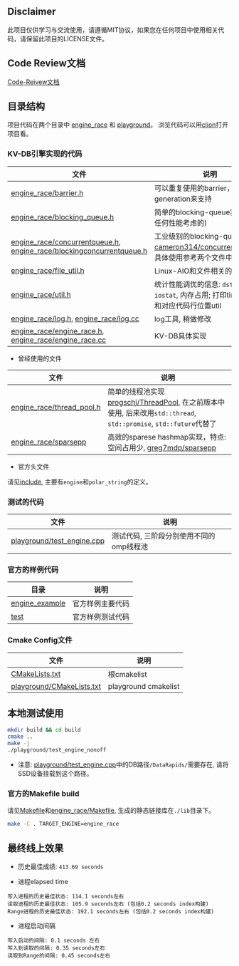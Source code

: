 ## Disclaimer

此项目仅供学习与交流使用，请遵循MIT协议，如果您在任何项目中使用相关代码，请保留此项目的LICENSE文件。

## Code Review文档

[Code-Reivew文档](documents/ReadMe.md)

## 目录结构

项目代码在两个目录中 [engine_race](engine_race) 和 [playground](playground)。
浏览代码可以用[clion](https://www.jetbrains.com/clion/)打开项目看。

### KV-DB引擎实现的代码

文件 | 说明
--- | ---
[engine_race/barrier.h](engine_race/barrier.h) | 可以重复使用的barrier，通过generation来支持
[engine_race/blocking_queue.h](engine_race/blocking_queue.h) | 简单的blocking-queue实现 (没有任何性能考虑的)
[engine_race/concurrentqueue.h](engine_race/concurrentqueue.h), [engine_race/blockingconcurrentqueue.h](engine_race/blockingconcurrentqueue.h) | 工业级别的blocking-queue实现 [cameron314/concurrentqueue](https://github.com/cameron314/concurrentqueue)，具体使用参考两个文件中的license
[engine_race/file_util.h](engine_race/file_util.h) | Linux-AIO和文件相关的封装
[engine_race/util.h](engine_race/util.h) | 统计性能调优的信息: `dstat`, `iostat`, 内存占用; 打印timestamp和对应代码行位置util
[engine_race/log.h](engine_race/log.h), [engine_race/log.cc](engine_race/log.cc) | log工具, 稍做修改
[engine_race/engine_race.h](engine_race/engine_race.h), [engine_race/engine_race.cc](engine_race/engine_race.cc) | KV-DB具体实现

* 曾经使用的文件

文件 | 说明
--- | ---
[engine_race/thread_pool.h](engine_race/thread_pool.h) | 简单的线程池实现 [progschj/ThreadPool](https://github.com/progschj/ThreadPool), 在之前版本中使用, 后来改用`std::thread`, `std::promise`, `std::future`代替了
[engine_race/sparsepp](engine_race/sparsepp) | 高效的sparese hashmap实现，特点: 空间占用少, [greg7mdp/sparsepp](https://github.com/greg7mdp/sparsepp)

* 官方头文件

请见[include](include), 主要有`engine`和`polar_string`的定义。

### 测试的代码

文件 | 说明
--- | ---
[playground/test_engine.cpp](playground/test_engine.cpp) | 测试代码, 三阶段分别使用不同的omp线程池

### 官方的样例代码

目录 | 说明
--- | ---
[engine_example](engine_example) | 官方样例主要代码
[test](test) | 官方样例测试代码


### Cmake Config文件

文件 | 说明
--- | ---
[CMakeLists.txt](CMakeLists.txt) | 根cmakelist
[playground/CMakeLists.txt](playground/CMakeLists.txt) | playground cmakelist

## 本地测试使用

```zsh
mkdir build && cd build 
cmake ..
make -j
./playground/test_engine_nonoff        
```

* 注意: [playground/test_engine.cpp](playground/test_engine.cpp)中的DB路径`/DataRapids/`需要存在, 请将SSD设备挂载到这个路径。

### 官方的Makefile build

请见[Makefile](Makefile)和[engine_race/Makefile](engine_race/Makefile), 生成的静态链接库在`./lib`目录下。

```zsh
make -C . TARGET_ENGINE=engine_race
```

## 最终线上效果

* 历史最佳成绩: `413.69 seconds`

* 进程elapsed time

```
写入进程的历史最佳状态: 114.1 seconds左右
读取进程的历史最佳状态: 105.9 seconds左右 (包括0.2 seconds index构建)
Range进程的历史最佳状态: 192.1 seconds左右 (包括0.2 seconds index构建)
```

* 进程启动间隔

```
写入启动的间隔: 0.1 seconds 左右
写入到读取的间隔: 0.35 seconds左右
读取到Range的间隔: 0.45 seconds左右
```
